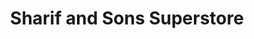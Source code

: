 ---
title: "Sharif and Sons Superstore"
url: /derby/sharif-and-sons-superstore/
shop: convenience
---